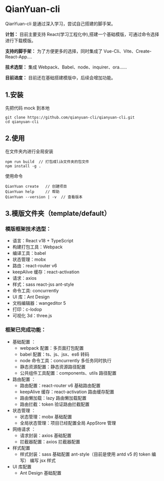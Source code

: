 # QianYuan-cli

QianYuan-cli 是通过深入学习，尝试自己搭建的脚手架。

**计划：** 目前主要支持 React(学习工程化中),搭建一个基础模版，可通过命令选择进行下载模版。

**支持的脚手架：** 为了方便更多的选择，同时集成了 Vue-Cli、Vite、Create-React-App....

**技术选型：** 集成 Webpack、Babel、node、inquirer、ora......

**目前进度：** 目前还在基础搭建模版中，后续会增加功能。

## 1.安装

先把代码 mock 到本地

```
git clone https://github.com/qianyuan-cli/qianyuan-cli.git
cd qianyuan-cli
```

## 2.使用

在文件夹内进行全局安装

```
npm run build  // 打包成lib文件夹的包文件
npm install -g .
```

使用命令

```
QianYuan create   // 创建项目
QianYuan help     // 帮助
QianYuan --version | -v  // 查看版本

```

## 3.模版文件夹（template/default）

### 模版框架技术选型：

- 语言：React v18 + TypeScript
- 构建打包工具：Webpack
- 编译工具：babel
- 状态管理：mobx
- 路由：react-router v6
- keepAlive 缓存：react-activation
- 请求：axios
- 样式：sass react-jss ant-style
- 命令工具: concurrently
- UI 库：Ant Design
- 文档编辑器：wangeditor 5
- 打印：c-lodop
- 可视化 3d：three.js

### 框架已完成功能：

- 基础配置 ：
  - webpack 配置：多页面打包配置
  - babel 配置：ts、js、jsx、es6 转码
  - node 命令工具：concurrently 多任务同时执行
  - 静态资源配置：静态资源路径配置
  - 公共组件工具配置：components、utils 路径配置
- 路由配置 ：
  - 路由配置：react-router v6 基础路由配置
  - keepAlive 缓存：react-activation 路由缓存配置
  - 路由懒加载：lazy 路由懒加载配置
  - 路由拦截：token 验证路由拦截配置
- 状态管理 ：
  - 状态管理：mobx 基础配置
  - 全局状态管理：项目已经配置全局 AppStore 管理
- 网络请求 ：
  - 请求封装：axios 基础配置
  - 拦截器配置：axios 拦截器配置
- 样式配置
  - 样式封装：sass 基础配置 ant-style（目前是使用 antd v5 的 token 编写） 编写 jsx 样式
- UI 库配置
  - Ant Design 基础配置
